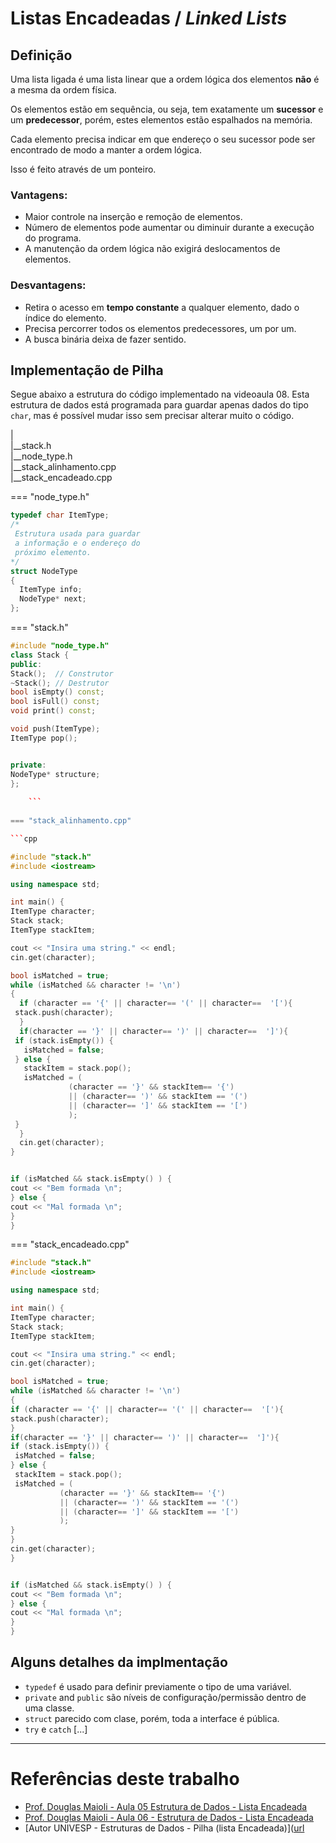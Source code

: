 # Listas Encadeadas / _Linked Lists_

## Definição
Uma lista ligada é uma lista linear que a ordem lógica dos elementos **não** é a mesma da ordem física.

Os elementos estão em sequência, ou seja, tem exatamente um **sucessor** e um **predecessor**, porém, 
estes elementos estão espalhados na memória.

Cada elemento precisa indicar em que endereço o seu sucessor pode ser encontrado de modo a manter a ordem lógica.

Isso é feito através de um ponteiro.

### Vantagens:
- Maior controle na inserção e remoção de elementos.
- Número de elementos pode aumentar ou diminuir durante a execução do programa.
- A manutenção da ordem lógica não exigirá deslocamentos de elementos.

### Desvantagens:
- Retira o acesso em **tempo constante** a qualquer elemento, dado o índice do elemento.
- Precisa percorrer todos os elementos predecessores, um por um.
- A busca binária deixa de fazer sentido.



## Implementação de Pilha

Segue abaixo a estrutura do código implementado na videoaula 08.
Esta estrutura de dados está programada para guardar apenas dados do tipo ```char```, mas é possível mudar isso sem precisar alterar muito o código.

| <br>
|__stack.h <br>
|__node_type.h <br>
|__stack_alinhamento.cpp <br>
|__stack_encadeado.cpp <br>


=== "node_type.h"
```cpp
typedef char ItemType;
/*
 Estrutura usada para guardar 
 a informação e o endereço do 
 próximo elemento.
*/
struct NodeType
{
  ItemType info;
  NodeType* next;
};


```

=== "stack.h"

```cpp
#include "node_type.h"
class Stack {
public:
Stack();  // Construtor       
~Stack(); // Destrutor
bool isEmpty() const;
bool isFull() const;
void print() const;

void push(ItemType);
ItemType pop();  


private:
NodeType* structure;
};
        
    ```
   
=== "stack_alinhamento.cpp"

```cpp

#include "stack.h"
#include <iostream>

using namespace std;

int main() {
ItemType character;
Stack stack;  
ItemType stackItem;

cout << "Insira uma string." << endl;
cin.get(character);

bool isMatched = true;  
while (isMatched && character != '\n')
{
  if (character == '{' || character== '(' || character==  '['){  
 stack.push(character);
  }
  if(character == '}' || character== ')' || character==  ']'){    
 if (stack.isEmpty()) {
   isMatched = false;
 } else {
   stackItem = stack.pop();
   isMatched = (
             (character == '}' && stackItem== '{')
             || (character== ')' && stackItem == '(')
             || (character== ']' && stackItem == '[')
             );
 }
  }
  cin.get(character);
}


if (isMatched && stack.isEmpty() ) {
cout << "Bem formada \n";
} else {
cout << "Mal formada \n";
}
}    

```

=== "stack_encadeado.cpp"

```cpp
#include "stack.h"
#include <iostream>

using namespace std;

int main() {
ItemType character;
Stack stack;  
ItemType stackItem;

cout << "Insira uma string." << endl;
cin.get(character);

bool isMatched = true;  
while (isMatched && character != '\n')
{
if (character == '{' || character== '(' || character==  '['){  
stack.push(character);
}
if(character == '}' || character== ')' || character==  ']'){    
if (stack.isEmpty()) {
 isMatched = false;
} else {
 stackItem = stack.pop();
 isMatched = (
           (character == '}' && stackItem== '{')
           || (character== ')' && stackItem == '(')
           || (character== ']' && stackItem == '[')
           );
}
}
cin.get(character);
}


if (isMatched && stack.isEmpty() ) {
cout << "Bem formada \n";
} else {
cout << "Mal formada \n";
}
}


```
    
## Alguns detalhes da implmentação

- ```typedef``` é usado para definir previamente o tipo de uma variável.
- ```private``` and ```public``` são níveis de configuração/permissão dentro de uma classe.
- ```struct``` parecido com clase, porém, toda a interface é pública.
- ```try``` e ```catch``` [...]




---
# Referências deste trabalho

- [Prof. Douglas Maioli - Aula 05 Estrutura de Dados - Lista Encadeada]([url](https://www.youtube.com/watch?v=84wIYtNUKEg))
- [Prof. Douglas Maioli - Aula 06 - Estrutura de Dados - Lista Encadeada]([url](https://www.youtube.com/watch?v=zu0Xw5gPft0&t=892s))
- [Autor UNIVESP -  Estruturas de Dados - Pilha (lista Encadeada)]([url](https://www.youtube.com/watch?v=Xlkh6-10ILw)

